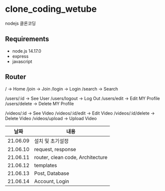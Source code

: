 # clone_coding_wetube
nodejs 클론코딩

## Requirements
- node.js 14.17.0
- express
- javascript

## Router
/ -> Home
/join -> Join
/login -> Login
/search -> Search

/users/:id -> See User
/users/logout -> Log Out
/users/edit -> Edit MY Profile
/users/delete -> Delete MY Profile

/videos/:id -> See Video
/videos/:id/edit -> Edit Video
/videos/:id/delete -> Delete Video
/videos/upload -> Upload Video

|날짜|내용|
|----|----|
|21.06.09| 설치 및 초기설정 |
|21.06.10| request, response|
|21.06.11| router, clean code, Architecture|
|21.06.12| templates|
|21.06.13| Post, Database|
|21.06.14| Account, Login |
